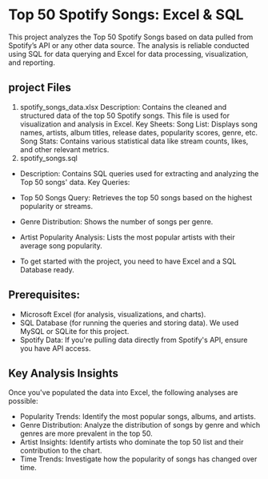 # Top 50 Spotify Songs: Excel & SQL
This project analyzes the Top 50 Spotify Songs based on data pulled from Spotify’s API or any other data source. The analysis is reliable conducted using SQL for data querying and Excel for data processing, visualization, and reporting.

## project Files
1. spotify_songs_data.xlsx
Description: Contains the cleaned and structured data of the top 50 Spotify songs. This file is used for visualization and analysis in Excel.
Key Sheets:
Song List: Displays song names, artists, album titles, release dates, popularity scores, genre, etc.
Song Stats: Contains various statistical data like stream counts, likes, and other relevant metrics.
2. spotify_songs.sql
- Description: Contains SQL queries used for extracting and analyzing the Top 50 songs' data.
Key Queries:
- Top 50 Songs Query: Retrieves the top 50 songs based on the highest popularity or streams.
- Genre Distribution: Shows the number of songs per genre.
- Artist Popularity Analysis: Lists the most popular artists with their average song popularity.

- To get started with the project, you need to have Excel and a SQL Database ready.
## Prerequisites:
- Microsoft Excel (for analysis, visualizations, and charts).
- SQL Database (for running the queries and storing data). We used MySQL or SQLite for this project.
- Spotify Data: If you're pulling data directly from Spotify's API, ensure you have API access.

## Key Analysis Insights
Once you've populated the data into Excel, the following analyses are possible:
- Popularity Trends: Identify the most popular songs, albums, and artists.
- Genre Distribution: Analyze the distribution of songs by genre and which genres are more prevalent in the top 50.
- Artist Insights: Identify artists who dominate the top 50 list and their contribution to the chart.
- Time Trends: Investigate how the popularity of songs has changed over time.

